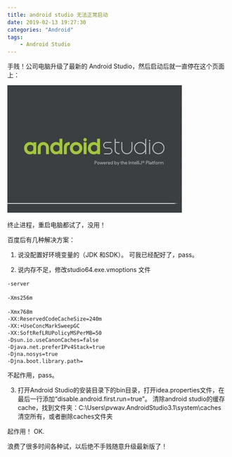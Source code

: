```yaml
---
title: android studio 无法正常启动
date: 2019-02-13 19:27:30
categories: "Android"
tags:
    - Android Studio
---
```


手贱！公司电脑升级了最新的 Android Studio，然后启动后就一直停在这个页面上：

![android studio 无法正常启动](/images/android_studio_无法正常启动.jpeg)

终止进程，重启电脑都试了，没用！

百度后有几种解决方案：

1. 说没配置好环境变量的（JDK 和SDK）。 可我已经配好了，pass。

2. 说内存不足，修改studio64.exe.vmoptions 文件 

<!-- more -->

```
-server

-Xms256m

-Xmx768m
-XX:ReservedCodeCacheSize=240m
-XX:+UseConcMarkSweepGC
-XX:SoftRefLRUPolicyMSPerMB=50
-Dsun.io.useCanonCaches=false
-Djava.net.preferIPv4Stack=true
-Djna.nosys=true
-Djna.boot.library.path=
```

不起作用，pass。

3. 打开Android Studio的安装目录下的bin目录，打开idea.properties文件，在最后一行添加“disable.android.first.run=true”。
清除android studio的缓存cache，找到文件夹：C:\Users\pvwav\.AndroidStudio3.1\system\caches 清空所有，或者删除caches文件夹

起作用！ OK.

浪费了很多时间各种试，以后绝不手贱随意升级最新版了！
